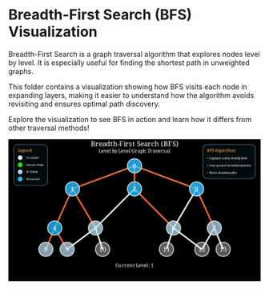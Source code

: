 # Breadth-First Search (BFS) Visualization

Breadth-First Search is a graph traversal algorithm that explores nodes level by level. It is especially useful for finding the shortest path in unweighted graphs.

This folder contains a visualization showing how BFS visits each node in expanding layers, making it easier to understand how the algorithm avoids revisiting and ensures optimal path discovery.

Explore the visualization to see BFS in action and learn how it differs from other traversal methods!

![""](assets/Screenshot.png)
